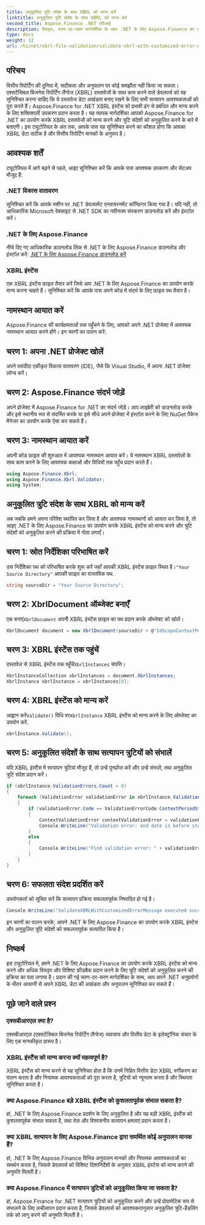 ```yaml
---
title: अनुकूलित त्रुटि संदेश के साथ XBRL को मान्य करें
linktitle: अनुकूलित त्रुटि संदेश के साथ XBRL को मान्य करें
second_title: Aspose.Finance .NET एपीआई
description: विस्तृत, चरण-दर-चरण मार्गदर्शिका के साथ .NET के लिए Aspose.Finance का उपयोग करके XBRL इंस्टेंस को मान्य करना सीखें। अपने वित्तीय डेटा की सटीकता और अनुपालन को सहजता से सुनिश्चित करें।
type: docs
weight: 12
url: /hi/net/xbrl-file-validation/validate-xbrl-with-customized-error-message/
---
```

## परिचय
वित्तीय रिपोर्टिंग की दुनिया में, सटीकता और अनुपालन पर कोई समझौता नहीं किया जा सकता। एक्सटेंसिबल बिजनेस रिपोर्टिंग लैंग्वेज (XBRL) दस्तावेजों के साथ काम करने वाले डेवलपर्स को यह सुनिश्चित करना चाहिए कि ये दस्तावेज डेटा अखंडता बनाए रखने के लिए सभी सत्यापन आवश्यकताओं को पूरा करते हैं। Aspose.Finance for .NET XBRL इंस्टेंस को प्रभावी ढंग से प्रबंधित और मान्य करने के लिए शक्तिशाली उपकरण प्रदान करता है। यह व्यापक मार्गदर्शिका आपको Aspose.Finance for .NET का उपयोग करके XBRL दस्तावेजों को मान्य करने और त्रुटि संदेशों को अनुकूलित करने के बारे में बताएगी। इस ट्यूटोरियल के अंत तक, आपके पास यह सुनिश्चित करने का कौशल होगा कि आपका XBRL डेटा सटीक है और वित्तीय रिपोर्टिंग मानकों के अनुरूप है।
## आवश्यक शर्तें
ट्यूटोरियल में आगे बढ़ने से पहले, आइए सुनिश्चित करें कि आपके पास आवश्यक उपकरण और सेटअप मौजूद हैं:
### .NET विकास वातावरण
सुनिश्चित करें कि आपके मशीन पर .NET डेवलपमेंट एनवायरनमेंट कॉन्फ़िगर किया गया है। यदि नहीं, तो आधिकारिक Microsoft वेबसाइट से .NET SDK का नवीनतम संस्करण डाउनलोड करें और इंस्टॉल करें।
### .NET के लिए Aspose.Finance
नीचे दिए गए आधिकारिक डाउनलोड लिंक से .NET के लिए Aspose.Finance डाउनलोड और इंस्टॉल करें:
[.NET के लिए Aspose.Finance डाउनलोड करें](https://releases.aspose.com/finance/net/)
### XBRL इंस्टेंस
एक XBRL इंस्टेंस फ़ाइल तैयार करें जिसे आप .NET के लिए Aspose.Finance का उपयोग करके मान्य करना चाहते हैं। सुनिश्चित करें कि आपके पास अपने कोड में संदर्भ के लिए फ़ाइल पथ तैयार है।
## नामस्थान आयात करें
Aspose.Finance की कार्यक्षमताओं तक पहुँचने के लिए, आपको अपने .NET प्रोजेक्ट में आवश्यक नामस्थान आयात करने होंगे। इन चरणों का पालन करें:
## चरण 1: अपना .NET प्रोजेक्ट खोलें
अपने पसंदीदा एकीकृत विकास वातावरण (IDE), जैसे कि Visual Studio, में अपना .NET प्रोजेक्ट लॉन्च करें।
## चरण 2: Aspose.Finance संदर्भ जोड़ें
अपने प्रोजेक्ट में Aspose.Finance for .NET का संदर्भ जोड़ें। आप लाइब्रेरी को डाउनलोड करके और इसे स्थानीय रूप से संदर्भित करके या इसे सीधे अपने प्रोजेक्ट में इंस्टॉल करने के लिए NuGet पैकेज मैनेजर का उपयोग करके ऐसा कर सकते हैं।
## चरण 3: नामस्थान आयात करें
अपनी कोड फ़ाइल की शुरुआत में आवश्यक नामस्थान आयात करें। ये नामस्थान XBRL दस्तावेज़ों के साथ काम करने के लिए आवश्यक कक्षाओं और विधियों तक पहुँच प्रदान करते हैं।
```csharp
using Aspose.Finance.Xbrl;
using Aspose.Finance.Xbrl.Validator;
using System;
```
## अनुकूलित त्रुटि संदेश के साथ XBRL को मान्य करें
अब जबकि हमने अपना परिवेश स्थापित कर लिया है और आवश्यक नामस्थानों को आयात कर लिया है, तो आइए .NET के लिए Aspose.Finance का उपयोग करके XBRL इंस्टेंस को मान्य करने और त्रुटि संदेशों को अनुकूलित करने की प्रक्रिया में गोता लगाएँ।
## चरण 1: स्रोत निर्देशिका परिभाषित करें
 उस निर्देशिका पथ को परिभाषित करके शुरू करें जहाँ आपकी XBRL इंस्टेंस फ़ाइल स्थित है।`"Your Source Directory"` आपकी फ़ाइल का वास्तविक पथ.
```csharp
string sourceDir = "Your Source Directory";
```
## चरण 2: XbrlDocument ऑब्जेक्ट बनाएँ
 एक बनाएं`XbrlDocument` अपनी XBRL इंस्टेंस फ़ाइल का पथ प्रदान करके ऑब्जेक्ट को खोलें।
```csharp
XbrlDocument document = new XbrlDocument(sourceDir + @"IdScopeContextPeriodStartAfterEnd.xml");
```
## चरण 3: XBRL इंस्टेंस तक पहुंचें
 दस्तावेज़ से XBRL इंस्टेंस तक पहुँचें`XbrlInstances` संपत्ति।
```csharp
XbrlInstanceCollection xbrlInstances = document.XbrlInstances;
XbrlInstance xbrlInstance = xbrlInstances[0];
```
## चरण 4: XBRL इंस्टेंस को मान्य करें
 आह्वान करें`Validate()` विधि पर`XbrlInstance` XBRL इंस्टैंस को मान्य करने के लिए ऑब्जेक्ट का उपयोग करें.
```csharp
xbrlInstance.Validate();
```
## चरण 5: अनुकूलित संदेशों के साथ सत्यापन त्रुटियों को संभालें
यदि XBRL इंस्टैंस में सत्यापन त्रुटियां मौजूद हैं, तो उन्हें पुनर्प्राप्त करें और उन्हें संभालें, तथा अनुकूलित त्रुटि संदेश प्रदान करें।
```csharp
if (xbrlInstance.ValidationErrors.Count > 0)
{
    foreach (ValidationError validationError in xbrlInstance.ValidationErrors)
    {
        if (validationError.Code == ValidationErrorCode.ContextPeriodStartAfterEnd)
        {
            ContextValidationError contextValidationError = validationError as ContextValidationError;
            Console.WriteLine("Validation error: end date is before start date in context " + contextValidationError.Object.Id);
        }
        else
        {
            Console.WriteLine("Find validation error: " + validationError.Message);
        }
    }
}
```
## चरण 6: सफलता संदेश प्रदर्शित करें
उपयोगकर्ता को सूचित करें कि सत्यापन प्रक्रिया सफलतापूर्वक निष्पादित हो गई है।
```csharp
Console.WriteLine("ValidateXBRLWithCustomizedErrorMessage executed successfully.");
```
इन चरणों का पालन करके, आपने .NET के लिए Aspose.Finance का उपयोग करके XBRL इंस्टेंस और अनुकूलित त्रुटि संदेशों को सफलतापूर्वक सत्यापित किया है।
## निष्कर्ष
इस ट्यूटोरियल में, हमने .NET के लिए Aspose.Finance का उपयोग करके XBRL इंस्टेंस को मान्य करने और अधिक विस्तृत और विशिष्ट फ़ीडबैक प्रदान करने के लिए त्रुटि संदेशों को अनुकूलित करने की प्रक्रिया का पता लगाया है। प्रदान की गई चरण-दर-चरण मार्गदर्शिका के साथ, आप अपने .NET अनुप्रयोगों के भीतर आसानी से अपने XBRL डेटा की अखंडता और अनुपालन सुनिश्चित कर सकते हैं।
## पूछे जाने वाले प्रश्न
### एक्सबीआरएल क्या है?
एक्सबीआरएल (एक्सटेंसिबल बिजनेस रिपोर्टिंग लैंग्वेज) व्यवसाय और वित्तीय डेटा के इलेक्ट्रॉनिक संचार के लिए एक मानकीकृत प्रारूप है।
### XBRL इंस्टैंस को मान्य करना क्यों महत्वपूर्ण है?
XBRL इंस्टैंस को मान्य करने से यह सुनिश्चित होता है कि उनमें निहित वित्तीय डेटा XBRL वर्गीकरण का पालन करता है और नियामक आवश्यकताओं को पूरा करता है, त्रुटियों को न्यूनतम करता है और स्थिरता सुनिश्चित करता है।
### क्या Aspose.Finance बड़े XBRL इंस्टैंस को कुशलतापूर्वक संभाल सकता है?
हां, .NET के लिए Aspose.Finance प्रदर्शन के लिए अनुकूलित है और यह बड़ी XBRL इंस्टैंस को कुशलतापूर्वक संभाल सकता है, तथा तेज़ और विश्वसनीय सत्यापन क्षमताएं प्रदान करता है।
### क्या XBRL सत्यापन के लिए Aspose.Finance द्वारा समर्थित कोई अनुपालन मानक हैं?
हां, .NET के लिए Aspose.Finance विभिन्न अनुपालन मानकों और नियामक आवश्यकताओं का समर्थन करता है, जिससे डेवलपर्स को विशिष्ट दिशानिर्देशों के अनुसार XBRL इंस्टेंस को मान्य करने की अनुमति मिलती है।
### क्या Aspose.Finance में सत्यापन त्रुटियों को अनुकूलित किया जा सकता है?
हां, Aspose.Finance for .NET सत्यापन त्रुटियों को अनुकूलित करने और उन्हें प्रोग्रामेटिक रूप से संभालने के लिए लचीलापन प्रदान करता है, जिससे डेवलपर्स को आवश्यकतानुसार अनुकूलित त्रुटि-हैंडलिंग तर्क को लागू करने की अनुमति मिलती है।